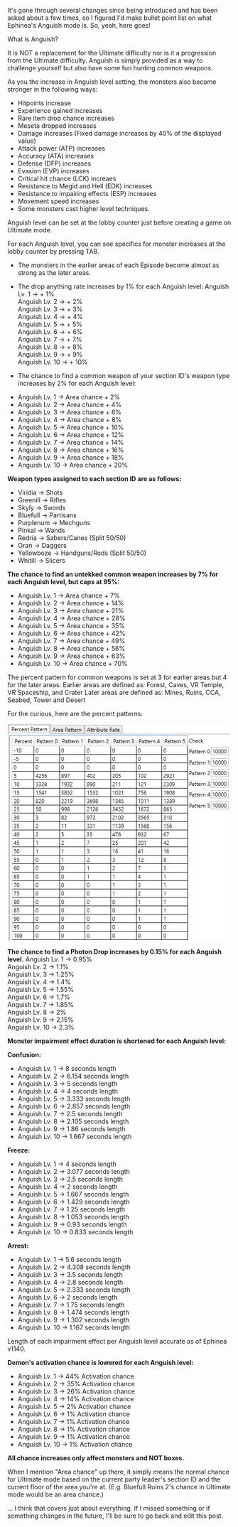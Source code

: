 It's gone through several changes since being introduced and has been asked about a few times, so I figured I'd make bullet point list on what Ephinea's Anguish mode is. So, yeah, here goes!

What is Anguish?

 It is NOT a replacement for the Ultimate difficulty nor is it a progression from the Ultimate difficulty.
Anguish is simply provided as a way to challenge yourself but also have some fun hunting common weapons.

 As you the increase in Anguish level setting, the monsters also become stronger in the following ways:

* Hitpoints increase  
* Experience gained increases  
* Rare item drop chance increases  
* Meseta dropped increases  
* Damage increases (Fixed damage increases by 40% of the displayed value)  
* Attack power (ATP) increases  
* Accuracy (ATA) increases  
* Defense (DFP) increases  
* Evasion (EVP) increases  
* Critical hit chance (LCK) increaes  
* Resistance to Megid and Hell (EDK) increases  
* Resistance to impairing effects (ESP) increases  
* Movement speed increases  
* Some monsters cast higher level techniques.  

Anguish level can be set at the lobby counter just before creating a game on Ultimate mode.

For each Anguish level, you can see specifics for monster increases at the lobby counter by pressing TAB.

- The monsters in the earlier areas of each Episode become almost as strong as the later areas.

- The drop anything rate increases by 1% for each Anguish level:
Anguish Lv. 1 -> + 1%  
Anguish Lv. 2 -> + 2%  
Anguish Lv. 3 -> + 3%  
Anguish Lv. 4 -> + 4%  
Anguish Lv. 5 -> + 5%  
Anguish Lv. 6 -> + 6%  
Anguish Lv. 7 -> + 7%  
Anguish Lv. 8 -> + 8%  
Anguish Lv. 9 -> + 9%  
Anguish Lv. 10 -> + 10%  

- The chance to find a common weapon of your section ID's weapon type 
increases by 2% for each Anguish level:

* Anguish Lv. 1 -> Area chance + 2%  
* Anguish Lv. 2 -> Area chance + 4%  
* Anguish Lv. 3 -> Area chance + 6%  
* Anguish Lv. 4 -> Area chance + 8%  
* Anguish Lv. 5 -> Area chance + 10%  
* Anguish Lv. 6 -> Area chance + 12%  
* Anguish Lv. 7 -> Area chance + 14%  
* Anguish Lv. 8 -> Area chance + 16%  
* Anguish Lv. 9 -> Area chance + 18%  
* Anguish Lv. 10 -> Area chance + 20%  

**Weapon types assigned to each section ID are as follows:**

* Viridia -> Shots  
* Greenill -> Rifles  
* Skyly -> Swords  
* Bluefull -> Partisans  
* Purplenum -> Mechguns  
* Pinkal -> Wands  
* Redria -> Sabers/Canes (Split 50/50)  
* Oran -> Daggers  
* Yellowboze -> Handguns/Rods (Split 50/50)  
* Whitill -> Slicers  

**The chance to find an untekked common weapon increases by 7% for each Anguish level, but caps at 95%:**

* Anguish Lv. 1 -> Area chance + 7%  
* Anguish Lv. 2 -> Area chance + 14%  
* Anguish Lv. 3 -> Area chance + 21%  
* Anguish Lv. 4 -> Area chance + 28%  
* Anguish Lv. 5 -> Area chance + 35%  
* Anguish Lv. 6 -> Area chance + 42%  
* Anguish Lv. 7 -> Area chance + 49%  
* Anguish Lv. 8 -> Area chance + 56%  
* Anguish Lv. 9 -> Area chance + 63%  
* Anguish Lv. 10 -> Area chance + 70%  

The percent pattern for common weapons is set at 3 for earlier areas but 4 for the later areas.
Earlier areas are defined as: Forest, Caves, VR Temple, VR Spaceship, and Crater
Later areas are defined as: Mines, Ruins, CCA, Seabed, Tower and Desert

For the curious, here are the percent patterns:

![compat](./static/img/percent_patterns.jpg)

**The chance to find a Photon Drop increases by 0.15% for each Anguish level.**
Anguish Lv. 1 -> 0.95%  
Anguish Lv. 2 -> 1.1%  
Anguish Lv. 3 -> 1.25%  
Anguish Lv. 4 -> 1.4%  
Anguish Lv. 5 -> 1.55%  
Anguish Lv. 6 -> 1.7%  
Anguish Lv. 7 -> 1.85%  
Anguish Lv. 8 -> 2%  
Anguish Lv. 9 -> 2.15%  
Anguish Lv. 10 -> 2.3%  

**Monster impairment effect duration is shortened for each Anguish level:**

**Confusion:**

* Anguish Lv. 1 -> 8 seconds length  
* Anguish Lv. 2 -> 6.154 seconds length  
* Anguish Lv. 3 -> 5 seconds length  
* Anguish Lv. 4 -> 4 seconds length  
* Anguish Lv. 5 -> 3.333 seconds length  
* Anguish Lv. 6 -> 2.857 seconds length  
* Anguish Lv. 7 -> 2.5 seconds length  
* Anguish Lv. 8 -> 2.105 seconds length  
* Anguish Lv. 9 -> 1.86 seconds length  
* Anguish Lv. 10 -> 1.667 seconds length  

**Freeze:**

* Anguish Lv. 1 -> 4 seconds length  
* Anguish Lv. 2 -> 3.077 seconds length  
* Anguish Lv. 3 -> 2.5 seconds length  
* Anguish Lv. 4 -> 2 seconds length  
* Anguish Lv. 5 -> 1.667 seconds length  
* Anguish Lv. 6 -> 1.429 seconds length
* Anguish Lv. 7 -> 1.25 seconds length  
* Anguish Lv. 8 -> 1.053 seconds length  
* Anguish Lv. 9 -> 0.93 seconds length  
* Anguish Lv. 10 -> 0.833 seconds length  

**Arrest:**

* Anguish Lv. 1 -> 5.6 seconds length  
* Anguish Lv. 2 -> 4.308 seconds length  
* Anguish Lv. 3 -> 3.5 seconds length  
* Anguish Lv. 4 -> 2.8 seconds length  
* Anguish Lv. 5 -> 2.333 seconds length  
* Anguish Lv. 6 -> 2 seconds length  
* Anguish Lv. 7 -> 1.75 seconds length  
* Anguish Lv. 8 -> 1.474 seconds length  
* Anguish Lv. 9 -> 1.302 seconds length  
* Anguish Lv. 10 -> 1.167 seconds length  

Length of each impairment effect per Anguish level accurate as of Ephinea v1140.


**Demon's activation chance is lowered for each Anguish level:**

* Anguish Lv. 1 -> 44% Activation chance  
* Anguish Lv. 2 -> 35% Activation chance  
* Anguish Lv. 3 -> 26% Activation chance  
* Anguish Lv. 4 -> 14% Activation chance  
* Anguish Lv. 5 -> 2% Activation chance  
* Anguish Lv. 6 -> 1% Activation chance  
* Anguish Lv. 7 -> 1% Activation chance  
* Anguish Lv. 8 -> 1% Activation chance  
* Anguish Lv. 9 -> 1% Activation chance  
* Anguish Lv. 10 -> 1% Activation chance  

**All chance increases only affect monsters and NOT boxes.**

When I mention "Area chance" up there, it simply means the normal chance for Ultimate mode 
based on the current party leader's section ID and the current floor of the area 
you're at. (E.g. Bluefull Ruins 2's chance in Ultimate mode would be an area chance.)

... I think that covers just about everything. If I missed something or 
if something changes in the future, I'll be sure to go back and 
edit this post.
